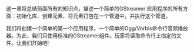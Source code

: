这一章将总结前面所有的知识点，描述一个简单的GStreamer 应用程序的所有方面：初始化库、创建元素、将元素打包在一个管道中，并执行这个管道。

我们将创建一个简单的第一个应用程序，一个简单的Ogg/Vorbis命令行音频播放器。为此，我们只使用标准的GStreamer组件。玩家将读取命令行上指定的文件。让我们开始吧!
